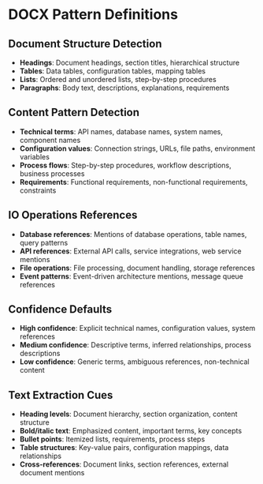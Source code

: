 # DOCX Pattern Definitions

## Document Structure Detection
- **Headings**: Document headings, section titles, hierarchical structure
- **Tables**: Data tables, configuration tables, mapping tables
- **Lists**: Ordered and unordered lists, step-by-step procedures
- **Paragraphs**: Body text, descriptions, explanations, requirements

## Content Pattern Detection
- **Technical terms**: API names, database names, system names, component names
- **Configuration values**: Connection strings, URLs, file paths, environment variables
- **Process flows**: Step-by-step procedures, workflow descriptions, business processes
- **Requirements**: Functional requirements, non-functional requirements, constraints

## IO Operations References
- **Database references**: Mentions of database operations, table names, query patterns
- **API references**: External API calls, service integrations, web service mentions
- **File operations**: File processing, document handling, storage references
- **Event patterns**: Event-driven architecture mentions, message queue references

## Confidence Defaults
- **High confidence**: Explicit technical names, configuration values, system references
- **Medium confidence**: Descriptive terms, inferred relationships, process descriptions
- **Low confidence**: Generic terms, ambiguous references, non-technical content

## Text Extraction Cues
- **Heading levels**: Document hierarchy, section organization, content structure
- **Bold/italic text**: Emphasized content, important terms, key concepts
- **Bullet points**: Itemized lists, requirements, process steps
- **Table structures**: Key-value pairs, configuration mappings, data relationships
- **Cross-references**: Document links, section references, external document mentions
